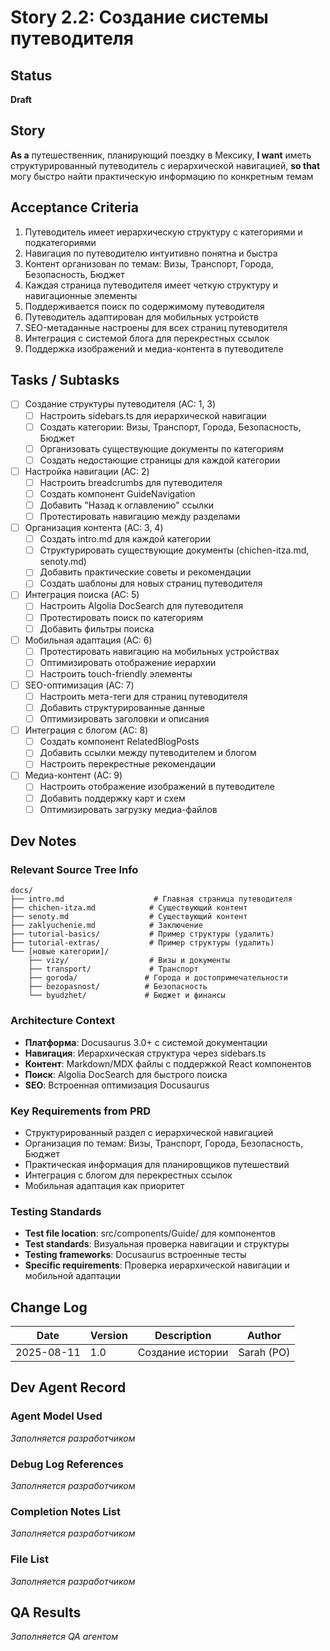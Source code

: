# Story 2.2: Создание системы путеводителя

## Status
**Draft**

## Story
**As a** путешественник, планирующий поездку в Мексику,
**I want** иметь структурированный путеводитель с иерархической навигацией,
**so that** могу быстро найти практическую информацию по конкретным темам

## Acceptance Criteria
1. Путеводитель имеет иерархическую структуру с категориями и подкатегориями
2. Навигация по путеводителю интуитивно понятна и быстра
3. Контент организован по темам: Визы, Транспорт, Города, Безопасность, Бюджет
4. Каждая страница путеводителя имеет четкую структуру и навигационные элементы
5. Поддерживается поиск по содержимому путеводителя
6. Путеводитель адаптирован для мобильных устройств
7. SEO-метаданные настроены для всех страниц путеводителя
8. Интеграция с системой блога для перекрестных ссылок
9. Поддержка изображений и медиа-контента в путеводителе

## Tasks / Subtasks
- [ ] Создание структуры путеводителя (AC: 1, 3)
  - [ ] Настроить sidebars.ts для иерархической навигации
  - [ ] Создать категории: Визы, Транспорт, Города, Безопасность, Бюджет
  - [ ] Организовать существующие документы по категориям
  - [ ] Создать недостающие страницы для каждой категории
- [ ] Настройка навигации (AC: 2)
  - [ ] Настроить breadcrumbs для путеводителя
  - [ ] Создать компонент GuideNavigation
  - [ ] Добавить "Назад к оглавлению" ссылки
  - [ ] Протестировать навигацию между разделами
- [ ] Организация контента (AC: 3, 4)
  - [ ] Создать intro.md для каждой категории
  - [ ] Структурировать существующие документы (chichen-itza.md, senoty.md)
  - [ ] Добавить практические советы и рекомендации
  - [ ] Создать шаблоны для новых страниц путеводителя
- [ ] Интеграция поиска (AC: 5)
  - [ ] Настроить Algolia DocSearch для путеводителя
  - [ ] Протестировать поиск по категориям
  - [ ] Добавить фильтры поиска
- [ ] Мобильная адаптация (AC: 6)
  - [ ] Протестировать навигацию на мобильных устройствах
  - [ ] Оптимизировать отображение иерархии
  - [ ] Настроить touch-friendly элементы
- [ ] SEO-оптимизация (AC: 7)
  - [ ] Настроить мета-теги для страниц путеводителя
  - [ ] Добавить структурированные данные
  - [ ] Оптимизировать заголовки и описания
- [ ] Интеграция с блогом (AC: 8)
  - [ ] Создать компонент RelatedBlogPosts
  - [ ] Добавить ссылки между путеводителем и блогом
  - [ ] Настроить перекрестные рекомендации
- [ ] Медиа-контент (AC: 9)
  - [ ] Настроить отображение изображений в путеводителе
  - [ ] Добавить поддержку карт и схем
  - [ ] Оптимизировать загрузку медиа-файлов

## Dev Notes

### Relevant Source Tree Info
```
docs/
├── intro.md                    # Главная страница путеводителя
├── chichen-itza.md            # Существующий контент
├── senoty.md                  # Существующий контент
├── zaklyuchenie.md            # Заключение
├── tutorial-basics/           # Пример структуры (удалить)
├── tutorial-extras/           # Пример структуры (удалить)
└── [новые категории]/
    ├── vizy/                  # Визы и документы
    ├── transport/             # Транспорт
    ├── goroda/               # Города и достопримечательности
    ├── bezopasnost/          # Безопасность
    └── byudzhet/             # Бюджет и финансы
```

### Architecture Context
- **Платформа**: Docusaurus 3.0+ с системой документации
- **Навигация**: Иерархическая структура через sidebars.ts
- **Контент**: Markdown/MDX файлы с поддержкой React компонентов
- **Поиск**: Algolia DocSearch для быстрого поиска
- **SEO**: Встроенная оптимизация Docusaurus

### Key Requirements from PRD
- Структурированный раздел с иерархической навигацией
- Организация по темам: Визы, Транспорт, Города, Безопасность, Бюджет
- Практическая информация для планировщиков путешествий
- Интеграция с блогом для перекрестных ссылок
- Мобильная адаптация как приоритет

### Testing Standards
- **Test file location**: src/components/Guide/ для компонентов
- **Test standards**: Визуальная проверка навигации и структуры
- **Testing frameworks**: Docusaurus встроенные тесты
- **Specific requirements**: Проверка иерархической навигации и мобильной адаптации

## Change Log
| Date | Version | Description | Author |
|------|---------|-------------|---------|
| 2025-08-11 | 1.0 | Создание истории | Sarah (PO) |

## Dev Agent Record

### Agent Model Used
*Заполняется разработчиком*

### Debug Log References
*Заполняется разработчиком*

### Completion Notes List
*Заполняется разработчиком*

### File List
*Заполняется разработчиком*

## QA Results
*Заполняется QA агентом*
